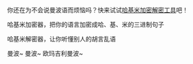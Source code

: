 你还在为不会说曼波语而烦恼吗？快来试试[哈基米加密解密工具](https://app.xiaobaozi.cn)吧！

哈基米加密器，把你的语言加密成哈、基、米的三进制句子

哈基米解密器，让你听懂别人的胡言乱语

曼波~ 曼波~ 欧玛吉利曼波~
